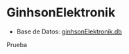 # GinhsonElektronik

  * Base de Datos: <a href="https://github.com/PabloGin/GinhsonElektronik/blob/main/ginhsonElektronik.db"> ginhsonElektronik.db </a> 

Prueba